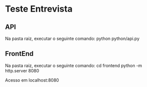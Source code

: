 # Teste Entrevista

## API

Na pasta raiz, executar o seguinte comando:
python python/api.py 

## FrontEnd

Na pasta raiz, executar o seguinte comando:
cd frontend
python -m http.server 8080

Acesso em localhost:8080